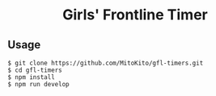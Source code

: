 <h1 align="center">
  Girls' Frontline Timer
</h1>

## Usage
```shell
$ git clone https://github.com/MitoKito/gfl-timers.git
$ cd gfl-timers
$ npm install
$ npm run develop
```
